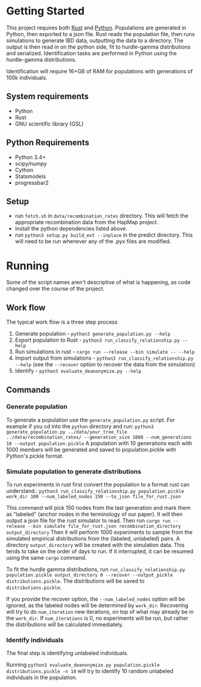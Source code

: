 Getting Started
===============

This project requires both [Rust](https://www.rust-lang.org/) and [Python](https://www.python.org/). Populations are generated in Python, then exported to a json file. Rust reads the population file, then runs simulations to generate IBD data, outputting the data to a directory. The output is then read in on the python side, fit to hurdle-gamma distributions and serialized. Identification tasks are performed in Python using the hurdle-gamma distributions.

Identification will require 16+GB of RAM for populations with generations of 100k individuals.

System requirements
-----------

* Python
* Rust
* GNU scientific library (GSL)

Python Requirements
-----------

* Python 3.4+
* scipy/numpy
* Cython
* Statsmodels
* progressbar2



Setup
-----

* run `fetch.sh` in `data/recombination_rates` directory. This will
  fetch the appropriate recombination data from the HapMap project.
* Install the python dependencies listed above.
* run `python3 setup.py build_ext --inplace` in the predict
  directory. This will need to be run whenever any of the .pyx files
  are modified.

Running
=======

Some of the script names aren't descriptive of what is happening, as code changed over the course of the project.

Work flow
---------

The typical work flow is a three step process

1. Generate population - `python3 generate_population.py --help`
2. Export population to Rust - `python3 run_classify_relationship.py --help`
4. Run simulations in rust - `cargo run --release --bin simulate -- --help`
5. Import output from simulations - `python3 run_classify_relationship.py --help` (see the `--recover` option to recover the data from the simulation)
6. Identify - `python3 evaluate_deanonymize.py --help`

Commands
--------

### Generate population

To generate a population use the `generate_population.py` script. For
example if you cd into the `python` directory and run: `python3
generate_population.py ../data/your_tree_file ../data/recombination_rates/
--generation_size 1000 --num_generations 10 --output
population.pickle` A population with 10 generations each with 1000
members will be generated and saved to population.pickle with Python's
pickle format.


### Simulate population to generate distributions

To run experiments in rust first convert the population to a format rust can understand.: `python3
run_classify_relationship.py population.pickle work_dir 100
--num_labeled_nodes 150 --to_json file_for_rust.json`


This command will pick 150 nodes from the last generation and mark
them as "labeled" (anchor nodes in the terminology of our paper). 
It will then output a json file for the rust simulator to read.
Then run `cargo run --release --bin simulate file_for_rust.json recombination_directory output_directory`
Then it will perform 1000 experiments to sample
from the simulated empirical distributions from the (labeled,
unlabeled) pairs. A directory `output_directory` will be created with the simulation data. This tends to take on the order of days to run. If it interrupted, it can be resumed using the same `cargo` command.

To fit the hurdle gamma distributions, run `run_classify_relationship.py population.pickle output_directory 0
--recover --output_pickle distributions.pickle`. The distributions will be saved to `distributions.pickle`.

If you provide the recover option, the `--num_labeled_nodes` option will be ignored, as
the labeled nodes will be determined by `work_dir`. Recovering will
try to do `num_iteration` new iterations, on top of what may already
be in the `work_dir`. If `num_iterations` is 0, no experiments will be
run, but rather the distributions will be calculated immediately.


### Identify individuals

The final step is identifying unlabeled individuals.

Running `python3 evaluate_deanonymize.py population.pickle
distributions.pickle -n 10` will try to identify 10 random unlabeled
individuals in the population.
